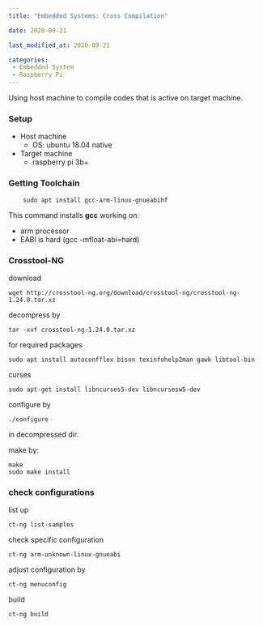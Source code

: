 ```yaml
---
title: "Embedded Systems: Cross Compilation"

date: 2020-09-21

last_modified_at: 2020-09-21

categories:
 - Embedded System
 - Raspberry Pi
---
```


Using host machine to compile codes that is active on target machine.

### Setup
- Host machine
	- OS: ubuntu 18.04 native
- Target machine
	- raspberry pi 3b+
	
### Getting Toolchain
```
	sudo apt install gcc-arm-linux-gnueabihf
```

This command installs **gcc** working on:
- arm processor
- EABI is hard (gcc -mfloat-abi=hard)

### Crosstool-NG
download
```
wget http://crosstool-ng.org/download/crosstool-ng/crosstool-ng-1.24.0.tar.xz
```

decompress by
```
tar -xvf crosstool-ng-1.24.0.tar.xz
```

for required packages
```
sudo apt install autoconfflex bison texinfohelp2man gawk libtool-bin
```

curses
```
sudo apt-get install libncurses5-dev libncursesw5-dev
```

configure by
```
./configure
```
in decompressed dir.

make by:
```
make
sudo make install
```


### check configurations
list up
```
ct-ng list-samples
```	

check specific configuration
```
ct-ng arm-unknown-linux-gnueabi
```
	
adjust configuration by
```
ct-ng menuconfig
```

build
```
ct-ng build
```
